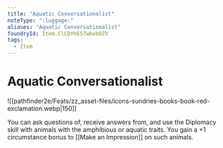 ```yaml
---
title: "Aquatic Conversationalist"
noteType: ":luggage:"
aliases: "Aquatic Conversationalist"
foundryId: Item.ClCDYhE57wbvbOZV
tags:
  - Item
---
```


# Aquatic Conversationalist
![[pathfinder2e/Feats/zz_asset-files/icons-sundries-books-book-red-exclamation.webp|150]]

You can ask questions of, receive answers from, and use the Diplomacy skill with animals with the amphibious or aquatic traits. You gain a +1 circumstance bonus to [[Make an Impression]] on such animals.
